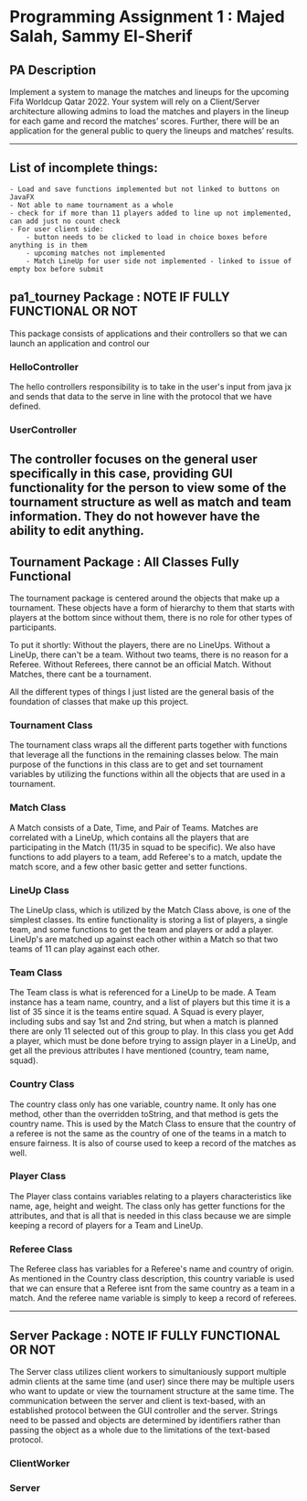 # Programming Assignment 1 : Majed Salah, Sammy El-Sherif

## PA Description
Implement a system to manage the matches and lineups for the upcoming Fifa Worldcup Qatar 2022.
Your system will rely on a Client/Server architecture allowing admins to load the matches and players
in the lineup for each game and record the matches’ scores. Further, there will be an application for
the general public to query the lineups and matches’ results.

---

## List of incomplete things:
    - Load and save functions implemented but not linked to buttons on JavaFX
    - Not able to name tournament as a whole
    - check for if more than 11 players added to line up not implemented, can add just no count check
    - For user client side:
        - button needs to be clicked to load in choice boxes before anything is in them
        - upcoming matches not implemented
        - Match LineUp for user side not implemented - linked to issue of empty box before submit


## pa1_tourney Package : NOTE IF FULLY FUNCTIONAL OR NOT
This package consists of applications and their controllers so that we can launch an application and control our 


### HelloController
The hello controllers responsibility is to take in the user's input from java jx and sends that data to the serve
in line with the protocol that we have defined.

### UserController
The controller focuses on the general user specifically in this case, providing GUI functionality for the person to view
some of the tournament structure as well as match and team information. They do not however have the ability to edit anything.
---

## Tournament Package : All Classes Fully Functional
The tournament package is centered around the objects that make up a tournament. These objects have a form of hierarchy
to them that starts with players at the bottom since without them, there is no role for other types of participants.

To put it shortly:
Without the players, there are no LineUps.
Without a LineUp, there can't be a team.
Without two teams, there is no reason for a Referee.
Without Referees, there cannot be an official Match.
Without Matches, there cant be a tournament.

All the different types of things I just listed are the general basis of the foundation of classes that make up this
project.

### Tournament Class
The tournament class wraps all the different parts together with functions that leverage all the functions
in the remaining classes below. The main purpose of the functions in this class are to get and set tournament
variables by utilizing the functions within all the objects that are used in a tournament. 

### Match Class
A Match consists of a Date, Time, and Pair of Teams. Matches are correlated with a LineUp, which contains all the
players that are participating in the Match (11/35 in squad to be specific). We also have functions to add players to 
a team, add Referee's to a match, update the match score, and a few other basic getter and setter functions.

### LineUp Class
The LineUp class, which is utilized by the Match Class above, is one of the simplest classes. Its entire functionality
is storing a list of players, a single team, and some functions to get the team and players or add a player. LineUp's
are matched up against each other within a Match so that two teams of 11 can play against each other.

### Team Class
The Team class is what is referenced for a LineUp to be made. A Team instance has a team name, country, and a list of players
but this time it is a list of 35 since it is the teams entire squad. A Squad is every player, including subs and say 1st 
and 2nd string, but when a match is planned there are only 11 selected out of this group to play. In this class you get 
Add a player, which must be done before trying to assign player in a LineUp, and get all the previous attributes I have 
mentioned (country, team name, squad).

### Country Class
The country class only has one variable, country name. It only has one method, other than the overridden toString, and 
that method is gets the country name. This is used by the Match Class to ensure that the country of a referee is not 
the same as the country of one of the teams in a match to ensure fairness. It is also of course used to keep a record of 
the matches as well.

### Player Class
The Player class contains variables relating to a players characteristics like name, age, height and weight. The class 
only has getter functions for the attributes, and that is all that is needed in this class because we are simple keeping
a record of players for a Team and LineUp. 

### Referee Class
The Referee class has variables for a Referee's name and country of origin. As mentioned in the Country class description,
this country variable is used that we can ensure that a Referee isnt from the same country as a team in a match. And the
referee name variable is simply to keep a record of referees.

---



## Server Package : NOTE IF FULLY FUNCTIONAL OR NOT
The Server class utilizes client workers to simultaniously support multiple admin clients at the same time (and user) since
there may be multiple users who want to update or view the tournament structure at the same time. The communication between
the server and client is text-based, with an established protocol between the GUI controller and the server. Strings need
to be passed and objects are determined by identifiers rather than passing the object as a whole due to the limitations of
the text-based protocol.

### ClientWorker

### Server




